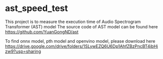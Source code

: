 # ast_speed_test
This project is to measure the execution time of Audio Spectrogram Transformer (AST) model
The source code of AST model can be found here
https://github.com/YuanGongND/ast

To find onnx model, pth model and openvino model, please download here
https://drive.google.com/drive/folders/1SLywEZQ6U6Dp1AhfZBzPncBT4ibHizw9?usp=sharing
